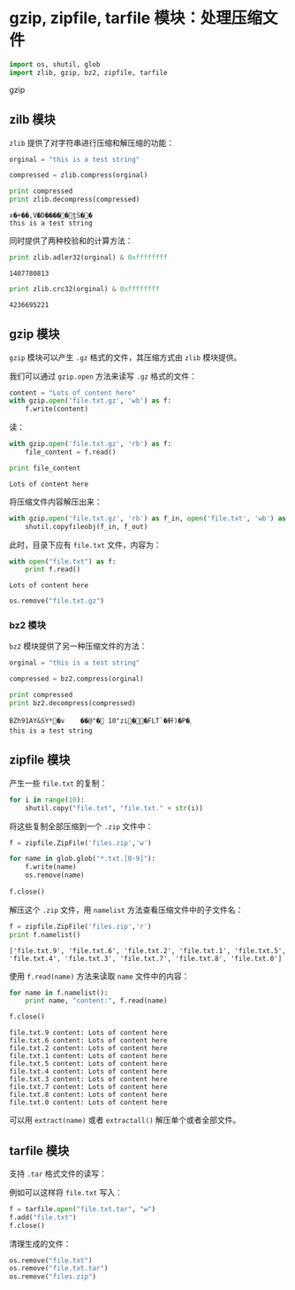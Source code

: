 # gzip, zipfile, tarfile 模块：处理压缩文件


```python
import os, shutil, glob
import zlib, gzip, bz2, zipfile, tarfile
```

gzip 

## zilb 模块

`zlib` 提供了对字符串进行压缩和解压缩的功能：


```python
orginal = "this is a test string"

compressed = zlib.compress(orginal)

print compressed
print zlib.decompress(compressed)
```

    x�+��,V �D�����⒢̼t S��
    this is a test string
    

同时提供了两种校验和的计算方法：


```python
print zlib.adler32(orginal) & 0xffffffff
```

    1407780813
    


```python
print zlib.crc32(orginal) & 0xffffffff
```

    4236695221
    

## gzip 模块

`gzip` 模块可以产生 `.gz` 格式的文件，其压缩方式由 `zlib` 模块提供。

我们可以通过 `gzip.open` 方法来读写 `.gz` 格式的文件： 


```python
content = "Lots of content here"
with gzip.open('file.txt.gz', 'wb') as f:
    f.write(content)
```

读：


```python
with gzip.open('file.txt.gz', 'rb') as f:
    file_content = f.read()

print file_content
```

    Lots of content here
    

将压缩文件内容解压出来：


```python
with gzip.open('file.txt.gz', 'rb') as f_in, open('file.txt', 'wb') as f_out:
    shutil.copyfileobj(f_in, f_out)
```

此时，目录下应有 `file.txt` 文件，内容为：


```python
with open("file.txt") as f:
    print f.read()
```

    Lots of content here
    


```python
os.remove("file.txt.gz")
```

### bz2 模块

`bz2` 模块提供了另一种压缩文件的方法：


```python
orginal = "this is a test string"

compressed = bz2.compress(orginal)

print compressed
print bz2.decompress(compressed)
```

    BZh91AY&SY*�v  	��@ "�   1 0"zi��FLT`�軒)�P�˰
    this is a test string
    

## zipfile 模块

产生一些 `file.txt` 的复制：


```python
for i in range(10):
    shutil.copy("file.txt", "file.txt." + str(i))
```

将这些复制全部压缩到一个 `.zip` 文件中：


```python
f = zipfile.ZipFile('files.zip','w')

for name in glob.glob("*.txt.[0-9]"):
    f.write(name)
    os.remove(name)
    
f.close()
```

解压这个 `.zip` 文件，用 `namelist` 方法查看压缩文件中的子文件名：


```python
f = zipfile.ZipFile('files.zip','r')
print f.namelist()
```

    ['file.txt.9', 'file.txt.6', 'file.txt.2', 'file.txt.1', 'file.txt.5', 'file.txt.4', 'file.txt.3', 'file.txt.7', 'file.txt.8', 'file.txt.0']
    

使用 `f.read(name)` 方法来读取 `name` 文件中的内容：


```python
for name in f.namelist():
    print name, "content:", f.read(name)

f.close()
```

    file.txt.9 content: Lots of content here
    file.txt.6 content: Lots of content here
    file.txt.2 content: Lots of content here
    file.txt.1 content: Lots of content here
    file.txt.5 content: Lots of content here
    file.txt.4 content: Lots of content here
    file.txt.3 content: Lots of content here
    file.txt.7 content: Lots of content here
    file.txt.8 content: Lots of content here
    file.txt.0 content: Lots of content here
    

可以用 `extract(name)` 或者 `extractall()` 解压单个或者全部文件。

## tarfile 模块

支持 `.tar` 格式文件的读写：

例如可以这样将 `file.txt` 写入：


```python
f = tarfile.open("file.txt.tar", "w")
f.add("file.txt")
f.close()
```

清理生成的文件：


```python
os.remove("file.txt")
os.remove("file.txt.tar")
os.remove("files.zip")
```
